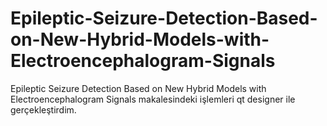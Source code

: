 # Epileptic-Seizure-Detection-Based-on-New-Hybrid-Models-with-Electroencephalogram-Signals
Epileptic Seizure Detection Based on New  Hybrid Models with Electroencephalogram Signals makalesindeki işlemleri qt designer ile gerçekleştirdim.
